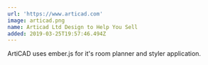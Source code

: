 ```yaml
---
url: 'https://www.articad.com'
image: articad.png
name: Articad Ltd Design to Help You Sell
added: 2019-03-25T19:57:46.494Z
---
```

ArtiCAD uses ember.js for it's room planner and styler application. 

